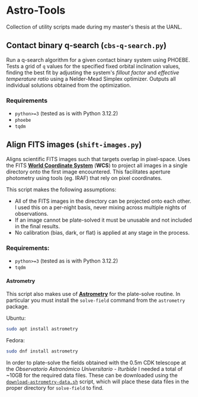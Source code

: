 # Astro-Tools
Collection of utility scripts made during my master's thesis at the UANL.

## Contact binary q-search (`cbs-q-search.py`)

Run a q-search algorithm for a given contact binary system using PHOEBE. Tests a grid of `q` values for the specified fixed orbital inclination values, finding the best fit by adjusting the system's *fillout factor* and *effective temperature ratio* using a Nelder-Mead Simplex optimizer. Outputs all individual solutions obtained from the optimization.

### Requirements

* `python>=3` (tested as is with Python 3.12.2)
* `phoebe`
* `tqdm`

## Align FITS images (`shift-images.py`)

Aligns scientific FITS images such that targets overlap in pixel-space. Uses the FITS [**World Coordinate System**](https://www.atnf.csiro.au/computing/software/wcs/) (**WCS**) to project all images in a single directory onto the first image encountered. This facilitates aperture photometry using tools (eg. IRAF) that rely on pixel coordinates.

This script makes the following assumptions:
* All of the FITS images in the directory can be projected onto each other. I used this on a per-night basis, never mixing across multiple nights of observations.
* If an image cannot be plate-solved it must be unusable and not included in the final results.
* No calibration (bias, dark, or flat) is applied at any stage in the process.

### Requirements:

* `python>=3` (tested as is with Python 3.12.2)
* `tqdm`

#### Astrometry
This script also makes use of [**Astrometry**](https://nova.astrometry.net) for the plate-solve routine. In particular you must install the `solve-field` command from the `astrometry` package.

Ubuntu:
```sh
sudo apt install astrometry
```

Fedora:
```sh
sudo dnf install astrometry
```

In order to plate-solve the fields obtained with the 0.5m CDK telescope at the *Observatorio Astronómico Universitario - Iturbide* I needed a total of ~10GB for the required data files. These can be downloaded using the [`download-astrometry-data.sh`](https://github.com/KnightIV/Observation-Tools/blob/main/bash-scripts/download-astrometry-data.sh) script, which will place these data files in the proper directory for `solve-field` to find.